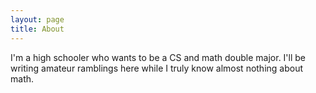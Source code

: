 ```yaml
---
layout: page
title: About
---
```


I'm a high schooler who wants to be a CS and math double major. I'll be writing amateur ramblings here while I truly know almost nothing about math.